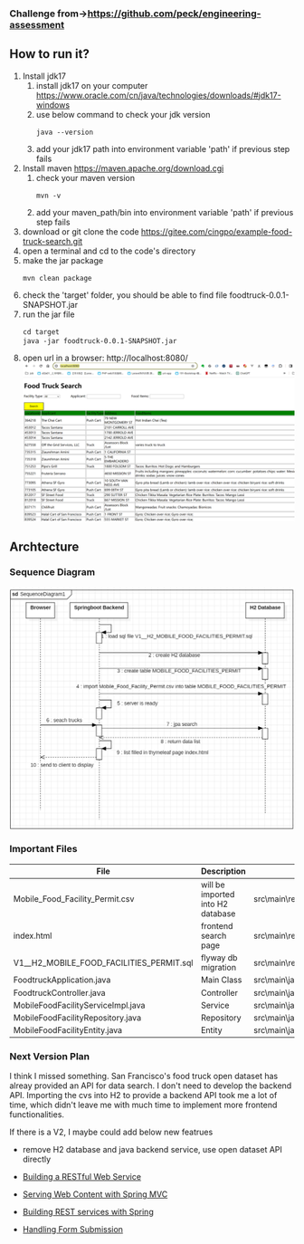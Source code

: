 ### Challenge from$\rightarrow$https://github.com/peck/engineering-assessment


## How to run it?
1. Install jdk17
   1. install jdk17 on your computer https://www.oracle.com/cn/java/technologies/downloads/#jdk17-windows
   2. use below command to check your jdk version
       ```
       java --version
       ```
   3. add your jdk17 path into environment variable 'path' if previous step fails
2. Install maven https://maven.apache.org/download.cgi
   1. check your maven version
       ```
       mvn -v
       ```
   2. add your maven_path/bin into environment variable 'path' if previous step fails
3. download or git clone the code https://gitee.com/cingpo/example-food-truck-search.git
4. open a terminal and cd to the code's directory
5. make the jar package
   ```
   mvn clean package
   ```
6. check the 'target' folder, you should be able to find file foodtruck-0.0.1-SNAPSHOT.jar
7. run the jar file
   ```
   cd target
   java -jar foodtruck-0.0.1-SNAPSHOT.jar
   ```
8. open url in a browser: http://localhost:8080/
   ![layout.png](./doc/layout.png)

## Archtecture

### Sequence Diagram
![sequence-diagram.png](doc/sequence-diagram.png)

### Important Files
| File                           |                   Description       | Path |
| ------------------------------ | ---------------------------------   | ----------- |
| Mobile_Food_Facility_Permit.csv| will be imported into H2 database   |src\main\resources|
| index.html   | frontend search page  | src\main\resources\templates  |
| V1__H2_MOBILE_FOOD_FACILITIES_PERMIT.sql | flyway db migration | src\main\resources\db\migration\h2 |
| FoodtruckApplication.java | Main Class | src\main\java\com\cingpo\foodtruck |
| FoodtruckController.java | Controller | src\main\java\com\cingpo\foodtruck\controller |
| MobileFoodFacilityServiceImpl.java | Service | src\main\java\com\cingpo\foodtruck\service\impl |
| MobileFoodFacilityRepository.java | Repository | src\main\java\com\cingpo\foodtruck\repository |
| MobileFoodFacilityEntity.java | Entity | src\main\java\com\cingpo\foodtruck\model |

### Next Version Plan

I think I missed something. San Francisco's food truck open dataset has alreay provided an API for data search. I don't need to develop the backend API. Importing the cvs into H2 to provide a backend API took me a lot of time, which didn't leave me with much time to implement more frontend functionalities.




If there is a V2, I maybe could add below new featrues
* remove H2 database and java backend service, use open dataset API directly


* [Building a RESTful Web Service](https://spring.io/guides/gs/rest-service/)
* [Serving Web Content with Spring MVC](https://spring.io/guides/gs/serving-web-content/)
* [Building REST services with Spring](https://spring.io/guides/tutorials/rest/)
* [Handling Form Submission](https://spring.io/guides/gs/handling-form-submission/)